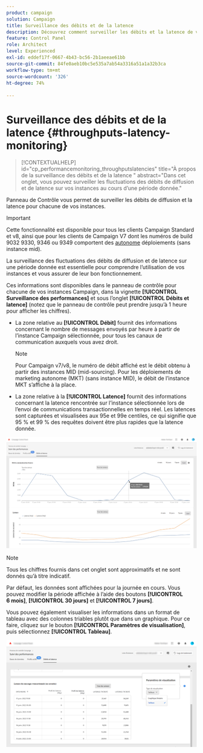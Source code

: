 ```yaml
---
product: campaign
solution: Campaign
title: Surveillance des débits et de la latence
description: Découvrez comment surveiller les débits et la latence de vos instances Campaign dans le panneau de contrôle.
feature: Control Panel
role: Architect
level: Experienced
exl-id: eddef17f-0667-4b43-bc56-2b1aeeae61bb
source-git-commit: 84fe0aeb10bc5e535a7ab54a3316a51a1a32b3ca
workflow-type: tm+mt
source-wordcount: '326'
ht-degree: 74%

---
```


# Surveillance des débits et de la latence {#throughputs-latency-monitoring}

>[!CONTEXTUALHELP]
>id="cp_performancemonitoring_throughputslatencies"
>title="À propos de la surveillance des débits et de la latence "
>abstract="Dans cet onglet, vous pouvez surveiller les fluctuations des débits de diffusion et de latence sur vos instances au cours dʼune période donnée."

Panneau de Contrôle vous permet de surveiller les débits de diffusion et la latence pour chacune de vos instances.

>[!IMPORTANT]
>
>Cette fonctionnalité est disponible pour tous les clients Campaign Standard et v8, ainsi que pour les clients de Campaign V7 dont les numéros de build 9032 9330, 9346 ou 9349 comportent des [autonome](https://experienceleague.adobe.com/docs/campaign-classic/using/installing-campaign-classic/deployment-types-/standalone-deployment.html) déploiements (sans instance mid).

La surveillance des fluctuations des débits de diffusion et de latence sur une période donnée est essentielle pour comprendre lʼutilisation de vos instances et vous assurer de leur bon fonctionnement.

Ces informations sont disponibles dans le panneau de contrôle pour chacune de vos instances Campaign, dans la vignette **[!UICONTROL Surveillance des performances]** et sous lʼonglet **[!UICONTROL Débits et latence]** (notez que le panneau de contrôle peut prendre jusqu’à 1 heure pour afficher les chiffres).

* La zone relative au **[!UICONTROL Débit]** fournit des informations concernant le nombre de messages envoyés par heure à partir de l’instance Campaign sélectionnée, pour tous les canaux de communication auxquels vous avez droit.

   >[!NOTE]
   >
   >Pour Campaign v7/v8, le numéro de débit affiché est le débit obtenu à partir des instances MID (mid-sourcing). Pour les déploiements de marketing autonome (MKT) (sans instance MID), le débit de l’instance MKT s’affiche à la place.

* La zone relative à la **[!UICONTROL Latence]** fournit des informations concernant la latence rencontrée sur l’instance sélectionnée lors de l’envoi de communications transactionnelles en temps réel. Les latences sont capturées et visualisées aux 95e et 99e centiles, ce qui signifie que 95 % et 99 % des requêtes doivent être plus rapides que la latence donnée.

![](assets/throughput-latencies-overview.png)

>[!NOTE]
>
>Tous les chiffres fournis dans cet onglet sont approximatifs et ne sont donnés quʼà titre indicatif.

Par défaut, les données sont affichées pour la journée en cours. Vous pouvez modifier la période affichée à l’aide des boutons **[!UICONTROL 6 mois]**, **[!UICONTROL 30 jours]** et **[!UICONTROL 7 jours]**.

Vous pouvez également visualiser les informations dans un format de tableau avec des colonnes triables plutôt que dans un graphique. Pour ce faire, cliquez sur le bouton **[!UICONTROL Paramètres de visualisation]**, puis sélectionnez **[!UICONTROL Tableau]**.

![](assets/throughput-latencies-table.png)
